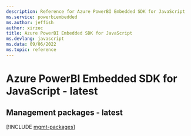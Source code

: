 ```yaml
---
description: Reference for Azure PowerBI Embedded SDK for JavaScript
ms.service: powerbiembedded
ms.author: jeffish
author: xirzec
title: Azure PowerBI Embedded SDK for JavaScript
ms.devlang: javascript
ms.data: 09/06/2022
ms.topic: reference
---
```

# Azure PowerBI Embedded SDK for JavaScript - latest

## Management packages - latest
[!INCLUDE [mgmt-packages](powerbi-embedded-mgmt-index.md)]